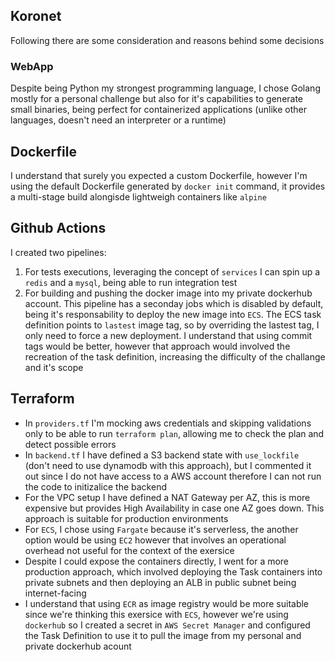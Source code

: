 
## Koronet

Following there are some consideration and reasons behind some decisions

### WebApp

Despite being Python my strongest programming language, I chose Golang mostly for a personal challenge but also for it's capabilities to generate small binaries, being perfect for containerized applications (unlike other languages, doesn't need an interpreter or a runtime)

## Dockerfile
I understand that surely you expected a custom Dockerfile, however I'm using the default Dockerfile generated by `docker init` command, it provides a multi-stage build alongisde lightweigh containers like `alpine`

## Github Actions
I created two pipelines:

1. For tests executions, leveraging the concept of `services` I can spin up a `redis` and a `mysql`, being able to run integration test
2. For building and pushing the docker image into my private dockerhub account. This pipeline has a seconday jobs which is disabled by default, being it's responsability to deploy the new image into `ECS`. The ECS task definition points to `lastest` image tag, so by overriding the lastest tag, I only need to force a new deployment. I understand that using commit tags would be better, however that approach would involved the recreation of the task definition, increasing the difficulty of the challange and it's scope 



## Terraform

* In `providers.tf` I'm mocking aws credentials and skipping validations only to be able to run `terraform plan`, allowing me to check the plan and detect possible errors
* In `backend.tf` I have defined a S3 backend state with `use_lockfile` (don't need to use dynamodb with this approach), but I commented it out since I do not have access to a AWS account therefore I can not run the code to initizalice the backend
* For the VPC setup I have defined a NAT Gateway per AZ, this is more expensive but provides High Availability in case one AZ goes down. This approach is suitable for production environments
* For `ECS`, I chose using `Fargate` because it's serverless, the another option would be using `EC2` however that involves an operational overhead not useful for the context of the exersice
* Despite I could expose the containers directly, I went for a more production approach, which involved deploying the Task containers into private subnets and then deploying an ALB in public subnet being internet-facing
* I understand that using `ECR` as image registry would be more suitable since we're thinking this exersice with `ECS`, however we're using `dockerhub` so I created a secret in `AWS Secret Manager` and configured the Task Definition to use it to pull the image from my personal and private dockerhub acount
